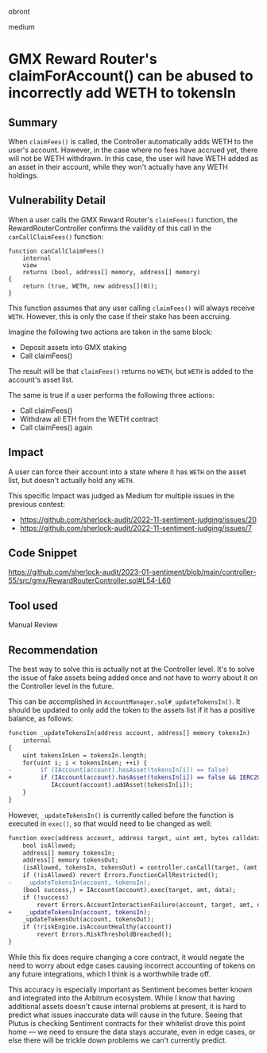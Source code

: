 obront

medium

# GMX Reward Router's claimForAccount() can be abused to incorrectly add WETH to tokensIn

## Summary

When `claimFees()` is called, the Controller automatically adds WETH to the user's account. However, in the case where no fees have accrued yet, there will not be WETH withdrawn. In this case, the user will have WETH added as an asset in their account, while they won't actually have any WETH holdings.

## Vulnerability Detail

When a user calls the GMX Reward Router's `claimFees()` function, the RewardRouterController confirms the validity of this call in the `canCallClaimFees()` function:

```solidity
function canCallClaimFees()
    internal
    view
    returns (bool, address[] memory, address[] memory)
{
    return (true, WETH, new address[](0));
}
```

This function assumes that any user calling `claimFees()` will always receive `WETH`. However, this is only the case if their stake has been accruing. 

Imagine the following two actions are taken in the same block:
- Deposit assets into GMX staking
- Call claimFees()

The result will be that `claimFees()` returns no `WETH`, but `WETH` is added to the account's asset list.

The same is true if a user performs the following three actions:
- Call claimFees()
- Withdraw all ETH from the WETH contract
- Call claimFees() again

## Impact

A user can force their account into a state where it has `WETH` on the asset list, but doesn't actually hold any `WETH`.

This specific Impact was judged as Medium for multiple issues in the previous contest:
- https://github.com/sherlock-audit/2022-11-sentiment-judging/issues/20
- https://github.com/sherlock-audit/2022-11-sentiment-judging/issues/7

## Code Snippet

https://github.com/sherlock-audit/2023-01-sentiment/blob/main/controller-55/src/gmx/RewardRouterController.sol#L54-L60

## Tool used

Manual Review

## Recommendation

The best way to solve this is actually not at the Controller level. It's to solve the issue of fake assets being added once and not have to worry about it on the Controller level in the future.

This can be accomplished in `AccountManager.sol#_updateTokensIn()`. It should be updated to only add the token to the assets list if it has a positive balance, as follows:

```diff
function _updateTokensIn(address account, address[] memory tokensIn)
    internal
{
    uint tokensInLen = tokensIn.length;
    for(uint i; i < tokensInLen; ++i) {
-        if (IAccount(account).hasAsset(tokensIn[i]) == false)
+        if (IAccount(account).hasAsset(tokensIn[i]) == false && IERC20(token).balanceOf(account) > 0)
            IAccount(account).addAsset(tokensIn[i]);
    }
}
```

However, `_updateTokensIn()` is currently called before the function is executed in `exec()`, so that would need to be changed as well:

```diff
function exec(address account, address target, uint amt, bytes calldata data) external onlyOwner(account) {
    bool isAllowed;
    address[] memory tokensIn;
    address[] memory tokensOut;
    (isAllowed, tokensIn, tokensOut) = controller.canCall(target, (amt > 0), data);
    if (!isAllowed) revert Errors.FunctionCallRestricted();
-    _updateTokensIn(account, tokensIn);
    (bool success,) = IAccount(account).exec(target, amt, data);
    if (!success)
        revert Errors.AccountInteractionFailure(account, target, amt, data);
+    _updateTokensIn(account, tokensIn);
    _updateTokensOut(account, tokensOut);
    if (!riskEngine.isAccountHealthy(account))
        revert Errors.RiskThresholdBreached();
}
```

While this fix does require changing a core contract, it would negate the need to worry about edge cases causing incorrect accounting of tokens on any future integrations, which I think is a worthwhile trade off.

This accuracy is especially important as Sentiment becomes better known and integrated into the Arbitrum ecosystem. While I know that having additional assets doesn't cause internal problems at present, it is hard to predict what issues inaccurate data will cause in the future. Seeing that Plutus is checking Sentiment contracts for their whitelist drove this point home — we need to ensure the data stays accurate, even in edge cases, or else there will be trickle down problems we can't currently predict.